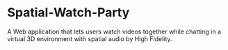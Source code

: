 # Spatial-Watch-Party
A Web application that lets users watch videos together while chatting in a virtual 3D environment with spatial audio by High Fidelity.
